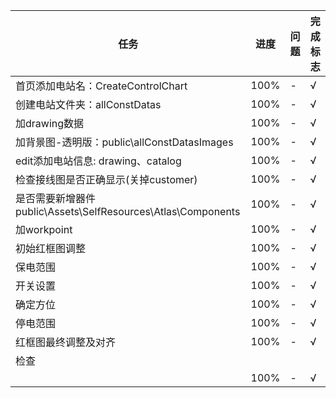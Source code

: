 |任务|进度|问题|完成标志|
|-|-|-|-|
|首页添加电站名：CreateControlChart|100%|-|√
|创建电站文件夹：allConstDatas|100%|-|√
|加drawing数据|100%|-|√
|加背景图-透明版：public\allConstDatasImages|100%|-|√
|edit添加电站信息: drawing、catalog|100%|-|√
|检查接线图是否正确显示(关掉customer)|100%|-|√
|是否需要新增器件public\Assets\SelfResources\Atlas\Components|100%|-|√
|加workpoint|100%|-|√
|初始红框图调整|100%|-|√
|保电范围|100%|-|√
|开关设置|100%|-|√
|确定方位|100%|-|√
|停电范围|100%|-|√
|红框图最终调整及对齐|100%|-|√
|检查|
||100%|-|√